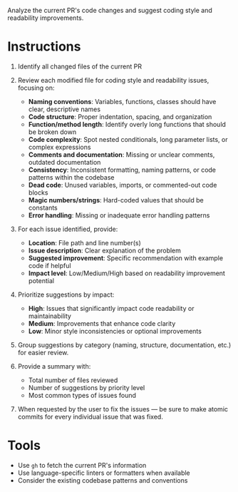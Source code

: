 Analyze the current PR's code changes and suggest coding style and readability improvements.

# Instructions

1. Identify all changed files of the current PR
2. Review each modified file for coding style and readability issues, focusing on:
   - **Naming conventions**: Variables, functions, classes should have clear, descriptive names
   - **Code structure**: Proper indentation, spacing, and organization
   - **Function/method length**: Identify overly long functions that should be broken down
   - **Code complexity**: Spot nested conditionals, long parameter lists, or complex expressions
   - **Comments and documentation**: Missing or unclear comments, outdated documentation
   - **Consistency**: Inconsistent formatting, naming patterns, or code patterns within the codebase
   - **Dead code**: Unused variables, imports, or commented-out code blocks
   - **Magic numbers/strings**: Hard-coded values that should be constants
   - **Error handling**: Missing or inadequate error handling patterns

3. For each issue identified, provide:
   - **Location**: File path and line number(s)
   - **Issue description**: Clear explanation of the problem
   - **Suggested improvement**: Specific recommendation with example code if helpful
   - **Impact level**: Low/Medium/High based on readability improvement potential

4. Prioritize suggestions by impact:
   - **High**: Issues that significantly impact code readability or maintainability
   - **Medium**: Improvements that enhance code clarity
   - **Low**: Minor style inconsistencies or optional improvements

5. Group suggestions by category (naming, structure, documentation, etc.) for easier review.

6. Provide a summary with:
   - Total number of files reviewed
   - Number of suggestions by priority level
   - Most common types of issues found

7. When requested by the user to fix the issues — be sure to make atomic commits for every individual issue that was fixed.

# Tools

- Use `gh` to fetch the current PR's information
- Use language-specific linters or formatters when available
- Consider the existing codebase patterns and conventions